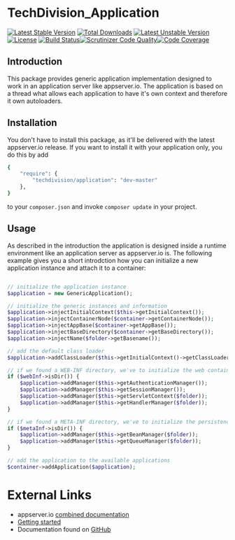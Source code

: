 # TechDivision_Application

[![Latest Stable Version](https://poser.pugx.org/techdivision/application/v/stable.png)](https://packagist.org/packages/techdivision/application) [![Total Downloads](https://poser.pugx.org/techdivision/application/downloads.png)](https://packagist.org/packages/techdivision/application) [![Latest Unstable Version](https://poser.pugx.org/techdivision/application/v/unstable.png)](https://packagist.org/packages/techdivision/application) [![License](https://poser.pugx.org/techdivision/application/license.png)](https://packagist.org/packages/techdivision/application) [![Build Status](https://travis-ci.org/techdivision/TechDivision_Application.png)](https://travis-ci.org/techdivision/TechDivision_Application)[![Scrutinizer Code Quality](https://scrutinizer-ci.com/g/techdivision/TechDivision_Application/badges/quality-score.png?b=master)](https://scrutinizer-ci.com/g/techdivision/TechDivision_Application/?branch=master)[![Code Coverage](https://scrutinizer-ci.com/g/techdivision/TechDivision_Application/badges/coverage.png?b=master)](https://scrutinizer-ci.com/g/techdivision/TechDivision_Application/?branch=master)

## Introduction

This package provides generic application implementation designed to work in an application
server like appserver.io. The application is based on a thread what allows each application
to have it's own context and therefore it own autoloaders.

## Installation

You don't have to install this package, as it'll be delivered with the latest appserver.io 
release. If you want to install it with your application only, you do this by add

```sh
{
    "require": {
        "techdivision/application": "dev-master"
    },
}
```

to your ```composer.json``` and invoke ```composer update``` in your project.

## Usage

As described in the introduction the application is designed inside a runtime environment like
an application server as appserver.io is. The following example gives you a short introdction 
how you can initialize a new application instance and attach it to a container:

```php

// initialize the application instance
$application = new GenericApplication();

// initialize the generic instances and information
$application->injectInitialContext($this->getInitialContext());
$application->injectContainerNode($container->getContainerNode());
$application->injectAppBase($container->getAppBase());
$application->injectBaseDirectory($container->getBaseDirectory());
$application->injectName($folder->getBasename());

// add the default class loader
$application->addClassLoader($this->getInitialContext()->getClassLoader());

// if we found a WEB-INF directory, we've to initialize the web container specific managers
if ($webInf->isDir()) {
    $application->addManager($this->getAuthenticationManager());
    $application->addManager($this->getSessionManager());
    $application->addManager($this->getServletContext($folder));
    $application->addManager($this->getHandlerManager($folder));
}

// if we found a META-INF directory, we've to initialize the persistence container specific managers
if ($metaInf->isDir()) {
    $application->addManager($this->getBeanManager($folder));
    $application->addManager($this->getQueueManager($folder));
}

// add the application to the available applications
$container->addApplication($application);

```

# External Links

* appserver.io [combined documentation](http://docs.appserver.io)
* [Getting started](https://github.com/techdivision/TechDivision_AppserverDocumentation/tree/master/docs/getting-started)
* Documentation found on [GitHub](https://github.com/techdivision/TechDivision_AppserverDocumentation)
